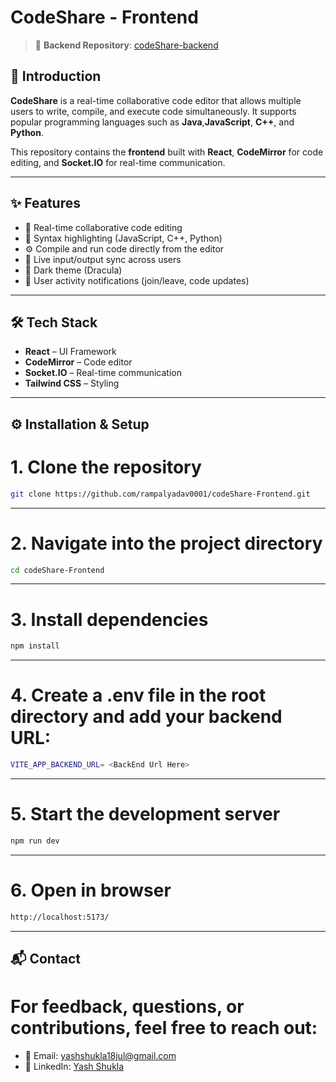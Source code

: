 # CodeShare - Frontend

> 🔗 **Backend Repository**: [codeShare-backend](https://github.com/yashshuklaa001/CodeShare_BackEnd.git)

## 🚀 Introduction

**CodeShare** is a real-time collaborative code editor that allows multiple users to write, compile, and execute code simultaneously. It supports popular programming languages such as **Java**,**JavaScript**, **C++**, and **Python**.

This repository contains the **frontend** built with **React**, **CodeMirror** for code editing, and **Socket.IO** for real-time communication.

---

## ✨ Features

- 🔄 Real-time collaborative code editing
- 🎨 Syntax highlighting (JavaScript, C++, Python)
- ⚙️ Compile and run code directly from the editor
- 📡 Live input/output sync across users
- 🌙 Dark theme (Dracula)
- 🔔 User activity notifications (join/leave, code updates)

---

## 🛠️ Tech Stack

- **React** – UI Framework
- **CodeMirror** – Code editor
- **Socket.IO** – Real-time communication
- **Tailwind CSS** – Styling

---

## ⚙️ Installation & Setup

# 1. Clone the repository
```bash
git clone https://github.com/rampalyadav0001/codeShare-Frontend.git
```
---

# 2. Navigate into the project directory
```bash
cd codeShare-Frontend
```

---

# 3. Install dependencies
```bash
npm install
```
---

# 4. Create a .env file in the root directory and add your backend URL:

```bash
VITE_APP_BACKEND_URL= <BackEnd Url Here>
```
---

# 5. Start the development server

```bash
npm run dev
```
---

# 6. Open in browser

```bash
http://localhost:5173/
```
---

## 📬 Contact

# For feedback, questions, or contributions, feel free to reach out:

- 📧 Email: yashshukla18jul@gmail.com
- 💼 LinkedIn: [Yash Shukla](https://www.linkedin.com/in/yashshukla01)
